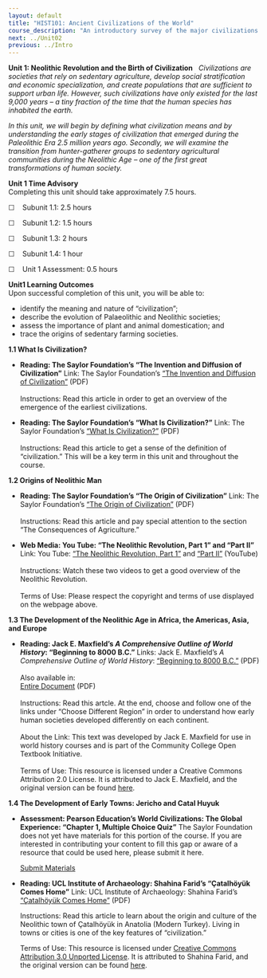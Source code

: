 ```yaml
---
layout: default
title: "HIST101: Ancient Civilizations of the World"
course_description: "An introductory survey of the major civilizations of the ancient world from the Paleolithic Era to the Middle Ages, with special emphasis on the nature and characteristics of 'civilized' society."
next: ../Unit02
previous: ../Intro
---
```

**Unit 1: Neolithic Revolution and the Birth of Civilization** <span
id="1"></span> 
*Civilizations are societies that rely on sedentary agriculture, develop
social stratification and economic specialization, and create
populations that are sufficient to support urban life. However, such
civilizations have only existed for the last 9,000 years *–* a tiny
fraction of the time that the human species has inhabited the earth.*  
  
 *In this unit, we will begin by defining what civilization means and by
understanding the early stages of civilization that emerged during the
Paleolithic Era 2.5 million years ago. Secondly, we will examine the
transition from hunter-gatherer groups to sedentary agricultural
communities during the Neolithic Age *–* one of the first great
transformations of human society.*

**Unit 1 Time Advisory**  
Completing this unit should take approximately 7.5 hours.  
  
 ☐    Subunit 1.1: 2.5 hours  
  
 ☐    Subunit 1.2: 1.5 hours  
  
 ☐    Subunit 1.3: 2 hours  
  
 ☐    Subunit 1.4: 1 hour  
  
 ☐    Unit 1 Assessment: 0.5 hours

**Unit1 Learning Outcomes**  
Upon successful completion of this unit, you will be able to:
-   identify the meaning and nature of “civilization”;
-   describe the evolution of Palaeolithic and Neolithic societies;
-   assess the importance of plant and animal domestication; and
-   trace the origins of sedentary farming societies.

**1.1 What Is Civilization?** <span id="1.1"></span> 
-   **Reading: The Saylor Foundation’s “The Invention and Diffusion of
    Civilization”**
    Link: The Saylor Foundation’s [“The Invention and Diffusion of
    Civilization”](https://resources.saylor.org/wwwresources/archived/site/wp-content/uploads/2012/10/HIST101-1.1-AncientCivsIntro-FINAL1.pdf) (PDF)  
        
     Instructions: Read this article in order to get an overview of the
    emergence of the earliest civilizations.

-   **Reading: The Saylor Foundation’s “What Is Civilization?”**
    Link: The Saylor Foundation’s [“What Is
    Civilization?”](https://resources.saylor.org/wwwresources/archived/site/wp-content/uploads/2012/10/HIST101-1.1-WhatIsCivilization-FINAL1.pdf)
    (PDF)  
        
     Instructions: Read this article to get a sense of the definition of
    “civilization.” This will be a key term in this unit and throughout
    the course.

**1.2 Origins of Neolithic Man** <span id="1.2"></span> 
-   **Reading: The Saylor Foundation’s “The Origin of Civilization”**
    Link: The Saylor Foundation’s [“The Origin of
    Civilization”](https://resources.saylor.org/wwwresources/archived/site/wp-content/uploads/2012/10/HIST101-1.2-OriginsofCiv-FINAL1.pdf) (PDF)  
        
     Instructions: Read this article and pay special attention to the
    section “The Consequences of Agriculture.”

-   **Web Media: You Tube: “The Neolithic Revolution, Part 1” and “Part
    II”**
    Link: You Tube: [“The Neolithic Revolution, Part
    1”](http://www.youtube.com/watch?v=LdbnW-9c27U) and [“Part
    II”](http://www.youtube.com/watch?v=ILb0Kw9FXaw&feature=related) (YouTube)  
        
     Instructions: Watch these two videos to get a good overview of the
    Neolithic Revolution.  
        
     Terms of Use: Please respect the copyright and terms of use
    displayed on the webpage above.

**1.3 The Development of the Neolithic Age in Africa, the Americas,
Asia, and Europe** <span id="1.3"></span> 
-   **Reading: Jack E. Maxfield’s *A Comprehensive Outline of World
    History*: “Beginning to 8000 B.C.”**
    Links: Jack E. Maxfield’s *A Comprehensive Outline of World
    History*: [“Beginning to 8000
    B.C.”](http://resources.saylor.org/HIST/HIST101/HIST101-1.3-BeginningTo8000BC-CCBY.pdf) (PDF)  
        
     Also available in:  
     [Entire Document](http://cnx.org/content/col10595/1.3/pdf) (PDF)  
        
     Instructions: Read this artcle. At the end, choose and follow one
    of the links under “Choose Different Region” in order to understand
    how early human societies developed differently on each continent.  
        
     About the Link: This text was developed by Jack E. Maxfield for use
    in world history courses and is part of the Community College Open
    Textbook Initiative.  
        
     Terms of Use: This resource is licensed under a Creative Commons
    Attribution 2.0 License. It is attributed to Jack E. Maxfield, and
    the original version can be found
    [here](http://cnx.org/content/m17804/latest/).

**1.4 The Development of Early Towns: Jericho and Catal Huyuk** <span
id="1.4"></span> 
-   **Assessment: Pearson Education’s World Civilizations: The Global
    Experience: “Chapter 1, Multiple Choice Quiz”**
    The Saylor Foundation does not yet have materials for this portion
    of the course. If you are interested in contributing your content to
    fill this gap or aware of a resource that could be used here, please
    submit it here.

    [Submit Materials](/contribute/)

-   **Reading: UCL Institute of Archaeology: Shahina Farid’s “Çatalhöyük
    Comes Home”**
    Link: UCL Institute of Archaeology: Shahina Farid’s [“Çatalhöyük
    Comes
    Home”](https://resources.saylor.org/wwwresources/archived/site/wp-content/uploads/2013/05/HIST101-4.1-ÇatalhöyükcomesHome.pdf) (PDF)  
      
     Instructions: Read this article to learn about the origin and
    culture of the Neolithic town of Çatalhöyük in Anatolia (Modern
    Turkey). Living in towns or cities is one of the key features of
    “civilization.”  
      
     Terms of Use: This resource is licensed under [Creative Commons
    Attribution 3.0 Unported
    License](http://creativecommons.org/licenses/by/3.0/). It is
    attributed to Shahina Farid, and the original version can be found
    [here](http://www.ai-journal.com/article/view/ai.1313/67).


